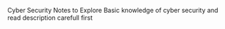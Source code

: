 Cyber Security Notes to Explore Basic knowledge of cyber security and read description carefull first
